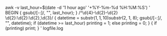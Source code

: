 awk -v last_hour=$(date -d '1 hour ago' '+%Y-%m-%d %H:%M:%S') '
BEGIN { gsub(/[-:]/, "", last_hour); }
/^\d{4}-\d{2}-\d{2} \d{2}:\d{2}:\d{2},\d{3}/ {
  datetime = substr($1, 1, 10) substr($2, 1, 8);
  gsub(/[-:]/, "", datetime);
  if (datetime >= last_hour) printing = 1;
  else printing = 0;
}
{
  if (printing) print;
}
' logfile.log
